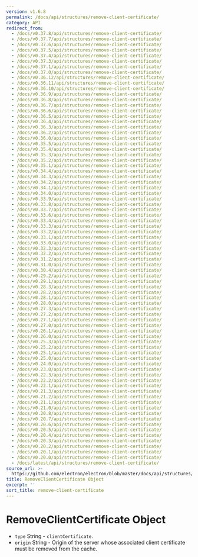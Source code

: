 ```yaml
---
version: v1.6.8
permalink: /docs/api/structures/remove-client-certificate/
category: API
redirect_from:
  - /docs/v0.37.8/api/structures/remove-client-certificate/
  - /docs/v0.37.7/api/structures/remove-client-certificate/
  - /docs/v0.37.6/api/structures/remove-client-certificate/
  - /docs/v0.37.5/api/structures/remove-client-certificate/
  - /docs/v0.37.4/api/structures/remove-client-certificate/
  - /docs/v0.37.3/api/structures/remove-client-certificate/
  - /docs/v0.37.1/api/structures/remove-client-certificate/
  - /docs/v0.37.0/api/structures/remove-client-certificate/
  - /docs/v0.36.12/api/structures/remove-client-certificate/
  - /docs/v0.36.11/api/structures/remove-client-certificate/
  - /docs/v0.36.10/api/structures/remove-client-certificate/
  - /docs/v0.36.9/api/structures/remove-client-certificate/
  - /docs/v0.36.8/api/structures/remove-client-certificate/
  - /docs/v0.36.7/api/structures/remove-client-certificate/
  - /docs/v0.36.6/api/structures/remove-client-certificate/
  - /docs/v0.36.5/api/structures/remove-client-certificate/
  - /docs/v0.36.4/api/structures/remove-client-certificate/
  - /docs/v0.36.3/api/structures/remove-client-certificate/
  - /docs/v0.36.2/api/structures/remove-client-certificate/
  - /docs/v0.36.0/api/structures/remove-client-certificate/
  - /docs/v0.35.5/api/structures/remove-client-certificate/
  - /docs/v0.35.4/api/structures/remove-client-certificate/
  - /docs/v0.35.3/api/structures/remove-client-certificate/
  - /docs/v0.35.2/api/structures/remove-client-certificate/
  - /docs/v0.35.1/api/structures/remove-client-certificate/
  - /docs/v0.34.4/api/structures/remove-client-certificate/
  - /docs/v0.34.3/api/structures/remove-client-certificate/
  - /docs/v0.34.2/api/structures/remove-client-certificate/
  - /docs/v0.34.1/api/structures/remove-client-certificate/
  - /docs/v0.34.0/api/structures/remove-client-certificate/
  - /docs/v0.33.9/api/structures/remove-client-certificate/
  - /docs/v0.33.8/api/structures/remove-client-certificate/
  - /docs/v0.33.7/api/structures/remove-client-certificate/
  - /docs/v0.33.6/api/structures/remove-client-certificate/
  - /docs/v0.33.4/api/structures/remove-client-certificate/
  - /docs/v0.33.3/api/structures/remove-client-certificate/
  - /docs/v0.33.2/api/structures/remove-client-certificate/
  - /docs/v0.33.1/api/structures/remove-client-certificate/
  - /docs/v0.33.0/api/structures/remove-client-certificate/
  - /docs/v0.32.3/api/structures/remove-client-certificate/
  - /docs/v0.32.2/api/structures/remove-client-certificate/
  - /docs/v0.31.2/api/structures/remove-client-certificate/
  - /docs/v0.31.0/api/structures/remove-client-certificate/
  - /docs/v0.30.4/api/structures/remove-client-certificate/
  - /docs/v0.29.2/api/structures/remove-client-certificate/
  - /docs/v0.29.1/api/structures/remove-client-certificate/
  - /docs/v0.28.3/api/structures/remove-client-certificate/
  - /docs/v0.28.2/api/structures/remove-client-certificate/
  - /docs/v0.28.1/api/structures/remove-client-certificate/
  - /docs/v0.28.0/api/structures/remove-client-certificate/
  - /docs/v0.27.3/api/structures/remove-client-certificate/
  - /docs/v0.27.2/api/structures/remove-client-certificate/
  - /docs/v0.27.1/api/structures/remove-client-certificate/
  - /docs/v0.27.0/api/structures/remove-client-certificate/
  - /docs/v0.26.1/api/structures/remove-client-certificate/
  - /docs/v0.26.0/api/structures/remove-client-certificate/
  - /docs/v0.25.3/api/structures/remove-client-certificate/
  - /docs/v0.25.2/api/structures/remove-client-certificate/
  - /docs/v0.25.1/api/structures/remove-client-certificate/
  - /docs/v0.25.0/api/structures/remove-client-certificate/
  - /docs/v0.24.0/api/structures/remove-client-certificate/
  - /docs/v0.23.0/api/structures/remove-client-certificate/
  - /docs/v0.22.3/api/structures/remove-client-certificate/
  - /docs/v0.22.2/api/structures/remove-client-certificate/
  - /docs/v0.22.1/api/structures/remove-client-certificate/
  - /docs/v0.21.3/api/structures/remove-client-certificate/
  - /docs/v0.21.2/api/structures/remove-client-certificate/
  - /docs/v0.21.1/api/structures/remove-client-certificate/
  - /docs/v0.21.0/api/structures/remove-client-certificate/
  - /docs/v0.20.8/api/structures/remove-client-certificate/
  - /docs/v0.20.7/api/structures/remove-client-certificate/
  - /docs/v0.20.6/api/structures/remove-client-certificate/
  - /docs/v0.20.5/api/structures/remove-client-certificate/
  - /docs/v0.20.4/api/structures/remove-client-certificate/
  - /docs/v0.20.3/api/structures/remove-client-certificate/
  - /docs/v0.20.2/api/structures/remove-client-certificate/
  - /docs/v0.20.1/api/structures/remove-client-certificate/
  - /docs/v0.20.0/api/structures/remove-client-certificate/
  - /docs/latest/api/structures/remove-client-certificate/
source_url: >-
  https://github.com/electron/electron/blob/master/docs/api/structures/remove-client-certificate.md
title: RemoveClientCertificate Object
excerpt: ''
sort_title: remove-client-certificate
---
```




<!--


                                      ::::
                                    :o+//+o:
                                    +o    oo-
                                    :o+//oo/+o/
                                      -::-   -oo:
                                               /s/
                      -::::::::-                :s/  :::--
                  :+oo+////////+:        -:/+oo/ :s:-///++oo+:
                /o+:                -/+oo+/:-     +o-      -:+o:
               /s:              -:+o+/:           -o+         :s/
              -s/            -/oo/:                /s-         +s-
              -s/         -/oo/-                   -s/         /s-
               oo       :+o/-                       oo         oo
               -s/    :oo/                          /s-       /s-
                :s/ :oo:              -::-          /s-      /s:
                  -+o/               /ssss/         :s:    -+o-
                 :o+--               /ssss/         :s:   :o+-
                :s/  +o:              -::-          /s-   --
               -s/    :+o/-                         /s-
               oo       -+o+-                       oo
              -s/         -/oo/-                   -s/
             -+soo+:         -/oo/:                /s-      /oooo+-
             o+   :s:           -:+o+/:-          -o+      /s:  -oo
             oo:--/s:       ::      -:+oo+/:-     -/-      /s/--:o+
              :+++/-        :s:          -:/+ooo++//////++oo//+o+:
                             /s:                --::::::--
                              /s/              /s-
                               :oo:          :oo:
                                 /oo/-    -/oo/
                                   -/+oooo+/-





                   _______  _______  _______  _______  __
                  |       ||       ||       ||       ||  |
                  |  _____||_     _||   _   ||    _  ||  |
                  | |_____   |   |  |  | |  ||   |_| ||  |
                  |_____  |  |   |  |  |_|  ||    ___||__|
                   _____| |  |   |  |       ||   |     __
                  |_______|  |___|  |_______||___|    |__|


    This file is generated automatically, so it should not be edited.

    To make changes, head over to the electron/electron repository:

    https://github.com/electron/electron/blob/master/docs/api/structures/remove-client-certificate.md

    Thanks!

-->
# RemoveClientCertificate Object

*   `type` String - `clientCertificate`.
*   `origin` String - Origin of the server whose associated client certificate must be removed from the cache.
